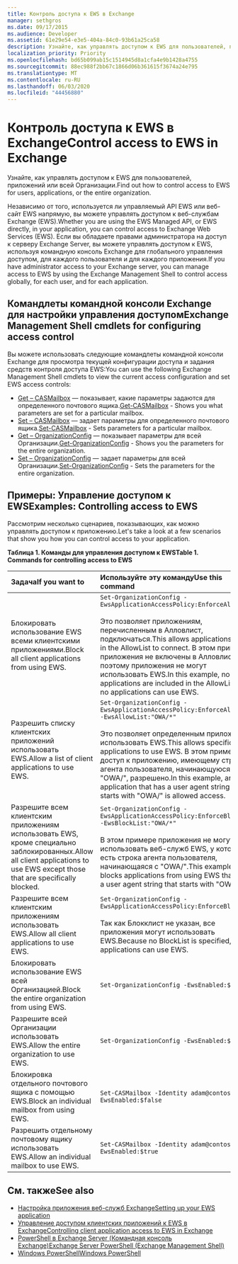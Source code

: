 ```yaml
---
title: Контроль доступа к EWS в Exchange
manager: sethgros
ms.date: 09/17/2015
ms.audience: Developer
ms.assetid: 61e29e54-e3e5-404a-84c0-93b61a25ca58
description: Узнайте, как управлять доступом к EWS для пользователей, приложений или всей Организации.
localization_priority: Priority
ms.openlocfilehash: bd65b099ab15c1514945d8a1cfa4e9b1428a4755
ms.sourcegitcommit: 88ec988f2bb67c1866d06b361615f3674a24e795
ms.translationtype: MT
ms.contentlocale: ru-RU
ms.lasthandoff: 06/03/2020
ms.locfileid: "44456880"
---
```

# <a name="control-access-to-ews-in-exchange"></a><span data-ttu-id="6d3fc-103">Контроль доступа к EWS в Exchange</span><span class="sxs-lookup"><span data-stu-id="6d3fc-103">Control access to EWS in Exchange</span></span>

<span data-ttu-id="6d3fc-104">Узнайте, как управлять доступом к EWS для пользователей, приложений или всей Организации.</span><span class="sxs-lookup"><span data-stu-id="6d3fc-104">Find out how to control access to EWS for users, applications, or the entire organization.</span></span>
  
<span data-ttu-id="6d3fc-105">Независимо от того, используется ли управляемый API EWS или веб-сайт EWS напрямую, вы можете управлять доступом к веб-службам Exchange (EWS).</span><span class="sxs-lookup"><span data-stu-id="6d3fc-105">Whether you are using the EWS Managed API, or EWS directly, in your application, you can control access to Exchange Web Services (EWS).</span></span> <span data-ttu-id="6d3fc-106">Если вы обладаете правами администратора на доступ к серверу Exchange Server, вы можете управлять доступом к EWS, используя командную консоль Exchange для глобального управления доступом, для каждого пользователя и для каждого приложения.</span><span class="sxs-lookup"><span data-stu-id="6d3fc-106">If you have administrator access to your Exchange server, you can manage access to EWS by using the Exchange Management Shell to control access globally, for each user, and for each application.</span></span>
  
## <a name="exchange-management-shell-cmdlets-for-configuring-access-control"></a><span data-ttu-id="6d3fc-107">Командлеты командной консоли Exchange для настройки управления доступом</span><span class="sxs-lookup"><span data-stu-id="6d3fc-107">Exchange Management Shell cmdlets for configuring access control</span></span>
<span data-ttu-id="6d3fc-108"><a name="bk_Cmdlets"> </a></span><span class="sxs-lookup"><span data-stu-id="6d3fc-108"><a name="bk_Cmdlets"> </a></span></span>

<span data-ttu-id="6d3fc-109">Вы можете использовать следующие командлеты командной консоли Exchange для просмотра текущей конфигурации доступа и задания средств контроля доступа EWS:</span><span class="sxs-lookup"><span data-stu-id="6d3fc-109">You can use the following Exchange Management Shell cmdlets to view the current access configuration and set EWS access controls:</span></span>
  
- <span data-ttu-id="6d3fc-110">[Get – CASMailbox](https://technet.microsoft.com/library/bb124754.aspx) — показывает, какие параметры задаются для определенного почтового ящика.</span><span class="sxs-lookup"><span data-stu-id="6d3fc-110">[Get-CASMailbox](https://technet.microsoft.com/library/bb124754.aspx) - Shows you what parameters are set for a particular mailbox.</span></span>   
- <span data-ttu-id="6d3fc-111">[Set – CASMailbox](https://technet.microsoft.com/library/bb125264.aspx) — задает параметры для определенного почтового ящика.</span><span class="sxs-lookup"><span data-stu-id="6d3fc-111">[Set-CASMailbox](https://technet.microsoft.com/library/bb125264.aspx) - Sets parameters for a particular mailbox.</span></span>    
- <span data-ttu-id="6d3fc-112">[Get – OrganizationConfig](https://technet.microsoft.com/library/aa997571.aspx) — показывает параметры для всей Организации.</span><span class="sxs-lookup"><span data-stu-id="6d3fc-112">[Get-OrganizationConfig](https://technet.microsoft.com/library/aa997571.aspx) - Shows you the parameters for the entire organization.</span></span>    
- <span data-ttu-id="6d3fc-113">[Set – OrganizationConfig](https://technet.microsoft.com/library/aa997443.aspx) — задает параметры для всей Организации.</span><span class="sxs-lookup"><span data-stu-id="6d3fc-113">[Set-OrganizationConfig](https://technet.microsoft.com/library/aa997443.aspx) - Sets the parameters for the entire organization.</span></span> 

<span data-ttu-id="6d3fc-114"><a name="bk_Examples"> </a></span><span class="sxs-lookup"><span data-stu-id="6d3fc-114"><a name="bk_Examples"> </a></span></span>

## <a name="examples-controlling-access-to-ews"></a><span data-ttu-id="6d3fc-115">Примеры: Управление доступом к EWS</span><span class="sxs-lookup"><span data-stu-id="6d3fc-115">Examples: Controlling access to EWS</span></span>

<span data-ttu-id="6d3fc-116">Рассмотрим несколько сценариев, показывающих, как можно управлять доступом к приложению.</span><span class="sxs-lookup"><span data-stu-id="6d3fc-116">Let's take a look at a few scenarios that show you how you can control access to your application.</span></span>
  
<span data-ttu-id="6d3fc-117">**Таблица 1. Команды для управления доступом к EWS**</span><span class="sxs-lookup"><span data-stu-id="6d3fc-117">**Table 1. Commands for controlling access to EWS**</span></span>

|<span data-ttu-id="6d3fc-118">Задача</span><span class="sxs-lookup"><span data-stu-id="6d3fc-118">If you want to</span></span> |<span data-ttu-id="6d3fc-119">Используйте эту команду</span><span class="sxs-lookup"><span data-stu-id="6d3fc-119">Use this command</span></span>|
|:-----|:-----|
|<span data-ttu-id="6d3fc-120">Блокировать использование EWS всеми клиентскими приложениями.</span><span class="sxs-lookup"><span data-stu-id="6d3fc-120">Block all client applications from using EWS.</span></span> | `Set-OrganizationConfig -EwsApplicationAccessPolicy:EnforceAllowList`<br/><br/><span data-ttu-id="6d3fc-121">Это позволяет приложениям, перечисленным в Алловлист, подключаться.</span><span class="sxs-lookup"><span data-stu-id="6d3fc-121">This allows applications listed in the AllowList to connect.</span></span> <span data-ttu-id="6d3fc-122">В этом примере приложения не включены в Алловлист, поэтому приложения не могут использовать EWS.</span><span class="sxs-lookup"><span data-stu-id="6d3fc-122">In this example, no applications are included in the AllowList, so no applications can use EWS.</span></span> |
|<span data-ttu-id="6d3fc-123">Разрешить списку клиентских приложений использовать EWS.</span><span class="sxs-lookup"><span data-stu-id="6d3fc-123">Allow a list of client applications to use EWS.</span></span> | `Set-OrganizationConfig -EwsApplicationAccessPolicy:EnforceAllowList -EwsAllowList:"OWA/*"`<br/><br/><span data-ttu-id="6d3fc-124">Это позволяет определенным приложениям использовать EWS.</span><span class="sxs-lookup"><span data-stu-id="6d3fc-124">This allows specific applications to use EWS.</span></span> <span data-ttu-id="6d3fc-125">В этом примере доступ к приложению, имеющему строку агента пользователя, начинающуюся с "OWA/", разрешено.</span><span class="sxs-lookup"><span data-stu-id="6d3fc-125">In this example, any application that has a user agent string that starts with "OWA/" is allowed access.</span></span> |
|<span data-ttu-id="6d3fc-126">Разрешите всем клиентским приложениям использовать EWS, кроме специально заблокированных.</span><span class="sxs-lookup"><span data-stu-id="6d3fc-126">Allow all client applications to use EWS except those that are specifically blocked.</span></span> | `Set-OrganizationConfig -EwsApplicationAccessPolicy:EnforceBlockList -EwsBlockList:"OWA/*"`<br/> <br/><span data-ttu-id="6d3fc-127">В этом примере приложения не могут использовать веб-служб EWS, у которых есть строка агента пользователя, начинающаяся с "OWA/".</span><span class="sxs-lookup"><span data-stu-id="6d3fc-127">This example only blocks applications from using EWS that have a user agent string that starts with "OWA/".</span></span> |
|<span data-ttu-id="6d3fc-128">Разрешите всем клиентским приложениям использовать EWS.</span><span class="sxs-lookup"><span data-stu-id="6d3fc-128">Allow all client applications to use EWS.</span></span> | `Set-OrganizationConfig -EwsApplicationAccessPolicy:EnforceBlockList` <br/><br/> <span data-ttu-id="6d3fc-129">Так как Блокклист не указан, все приложения могут использовать EWS.</span><span class="sxs-lookup"><span data-stu-id="6d3fc-129">Because no BlockList is specified, all applications can use EWS.</span></span> |
|<span data-ttu-id="6d3fc-130">Блокировать использование EWS всей Организацией.</span><span class="sxs-lookup"><span data-stu-id="6d3fc-130">Block the entire organization from using EWS.</span></span> | `Set-OrganizationConfig -EwsEnabled:$false` |
|<span data-ttu-id="6d3fc-131">Разрешите всей Организации использовать EWS.</span><span class="sxs-lookup"><span data-stu-id="6d3fc-131">Allow the entire organization to use EWS.</span></span> | `Set-OrganizationConfig -EwsEnabled:$true`|
|<span data-ttu-id="6d3fc-132">Блокировка отдельного почтового ящика с помощью EWS.</span><span class="sxs-lookup"><span data-stu-id="6d3fc-132">Block an individual mailbox from using EWS.</span></span> | `Set-CASMailbox -Identity adam@contoso.com -EwsEnabled:$false`|
|<span data-ttu-id="6d3fc-133">Разрешить отдельному почтовому ящику использовать EWS.</span><span class="sxs-lookup"><span data-stu-id="6d3fc-133">Allow an individual mailbox to use EWS.</span></span> | `Set-CASMailbox -Identity adam@contoso.com -EwsEnabled:$true`|
   
## <a name="see-also"></a><span data-ttu-id="6d3fc-134">См. также</span><span class="sxs-lookup"><span data-stu-id="6d3fc-134">See also</span></span>

- [<span data-ttu-id="6d3fc-135">Настройка приложения веб-служб Exchange</span><span class="sxs-lookup"><span data-stu-id="6d3fc-135">Setting up your EWS application</span></span>](setting-up-your-ews-application.md)    
- [<span data-ttu-id="6d3fc-136">Управление доступом клиентских приложений к EWS в Exchange</span><span class="sxs-lookup"><span data-stu-id="6d3fc-136">Controlling client application access to EWS in Exchange</span></span>](controlling-client-application-access-to-ews-in-exchange.md)   
- [<span data-ttu-id="6d3fc-137">PowerShell в Exchange Server (Командная консоль Exchange)</span><span class="sxs-lookup"><span data-stu-id="6d3fc-137">Exchange Server PowerShell (Exchange Management Shell)</span></span>](https://docs.microsoft.com/powershell/exchange/exchange-server/exchange-management-shell?view=exchange-ps) 
- [<span data-ttu-id="6d3fc-138">Windows PowerShell</span><span class="sxs-lookup"><span data-stu-id="6d3fc-138">Windows PowerShell</span></span>](https://msdn.microsoft.com/library/dd835506%28v=vs.85%29.aspx)
    

